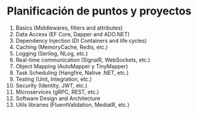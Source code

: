 # Planificación de puntos y proyectos

1. Basics (Middlewares, filters and attributes)
2. Data Access (EF Core, Dapper and ADO.NET)
3. Dependency Injection (DI Containers and life cycles)
4. Caching (MemoryCache, Redis, etc.)
5. Logging (Serilog, NLog, etc.)
6. Real-time communication (SignalR, WebSockets, etc.)
7. Object Mapping (AutoMapper y TinyMapper)
8. Task Scheduling (Hangfire, Native .NET, etc.)
9. Testing (Unit, Integration, etc.)
10. Security (Identity, JWT, etc.)
11. Microservices (gRPC, REST, etc.)
12. Software Design and Architecture
13. Utils libraries (FluentValidation, MediatR, etc.)